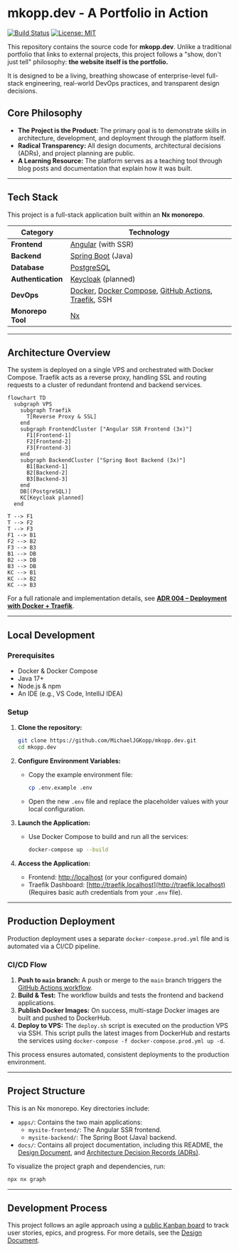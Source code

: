 # mkopp.dev - A Portfolio in Action

[![Build Status](https://img.shields.io/github/actions/workflow/status/MichaelJGKopp/mkopp.dev/deploy.yml?branch=main)](https://github.com/MichaelJGKopp/mkopp.dev/actions/workflows/deploy.yml)
[![License: MIT](https://img.shields.io/badge/License-MIT-yellow.svg)](./LICENSE)

This repository contains the source code for **mkopp.dev**. Unlike a traditional portfolio that links to external projects, this project follows a "show, don't just tell" philosophy: **the website itself is the portfolio.**

It is designed to be a living, breathing showcase of enterprise-level full-stack engineering, real-world DevOps practices, and transparent design decisions.

## Core Philosophy

- **The Project is the Product:** The primary goal is to demonstrate skills in architecture, development, and deployment through the platform itself.
- **Radical Transparency:** All design documents, architectural decisions (ADRs), and project planning are public.
- **A Learning Resource:** The platform serves as a teaching tool through blog posts and documentation that explain how it was built.

---

## Tech Stack

This project is a full-stack application built within an **Nx monorepo**.

| Category          | Technology                                                                                                       |
| ----------------- | ---------------------------------------------------------------------------------------------------------------- |
| **Frontend**        | [Angular](https://angular.io/) (with SSR)                                                                        |
| **Backend**         | [Spring Boot](https://spring.io/projects/spring-boot) (Java)                                                     |
| **Database**        | [PostgreSQL](https://www.postgresql.org/)                                                                        |
| **Authentication**  | [Keycloak](https://www.keycloak.org/) (planned)                                                                  |
| **DevOps**          | [Docker](https://www.docker.com/), [Docker Compose](https://docs.docker.com/compose/), [GitHub Actions](https://github.com/features/actions), [Traefik](https://traefik.io/traefik/), SSH |
| **Monorepo Tool**   | [Nx](https://nx.dev/)                                                                                            |

---

## Architecture Overview

The system is deployed on a single VPS and orchestrated with Docker Compose. Traefik acts as a reverse proxy, handling SSL and routing requests to a cluster of redundant frontend and backend services.

```mermaid
flowchart TD
  subgraph VPS
    subgraph Traefik
      T[Reverse Proxy & SSL]
    end
    subgraph FrontendCluster ["Angular SSR Frontend (3x)"]
      F1[Frontend-1]
      F2[Frontend-2]
      F3[Frontend-3]
    end
    subgraph BackendCluster ["Spring Boot Backend (3x)"]
      B1[Backend-1]
      B2[Backend-2]
      B3[Backend-3]
    end
    DB[(PostgreSQL)]
    KC[Keycloak planned]
  end

T --> F1
T --> F2
T --> F3
F1 --> B1
F2 --> B2
F3 --> B3
B1 --> DB
B2 --> DB
B3 --> DB
KC --> B1
KC --> B2
KC --> B3
```

For a full rationale and implementation details, see **[ADR 004 – Deployment with Docker + Traefik](./docs/adr/0004-deployment-with-docker-and-traefik.md)**.

---

## Local Development

### Prerequisites

- Docker & Docker Compose
- Java 17+
- Node.js & npm
- An IDE (e.g., VS Code, IntelliJ IDEA)

### Setup

1. **Clone the repository:**

    ```sh
    git clone https://github.com/MichaelJGKopp/mkopp.dev.git
    cd mkopp.dev
    ```

2. **Configure Environment Variables:**
    - Copy the example environment file:

      ```sh
      cp .env.example .env
      ```

    - Open the new `.env` file and replace the placeholder values with your local configuration.

3. **Launch the Application:**
    - Use Docker Compose to build and run all the services:

      ```sh
      docker-compose up --build
      ```

4. **Access the Application:**
    - Frontend: [http://localhost](http://localhost) (or your configured domain)
    - Traefik Dashboard: [http://traefik.localhost](http://traefik.localhost) (Requires basic auth credentials from your `.env` file).

---

## Production Deployment

Production deployment uses a separate `docker-compose.prod.yml` file and is automated via a CI/CD pipeline.

### CI/CD Flow

1. **Push to `main` branch:** A push or merge to the `main` branch triggers the [GitHub Actions workflow](https://github.com/MichaelJGKopp/mkopp.dev/actions/workflows/deploy.yml).
2. **Build & Test:** The workflow builds and tests the frontend and backend applications.
3. **Publish Docker Images:** On success, multi-stage Docker images are built and pushed to DockerHub.
4. **Deploy to VPS:** The `deploy.sh` script is executed on the production VPS via SSH. This script pulls the latest images from DockerHub and restarts the services using `docker-compose -f docker-compose.prod.yml up -d`.

This process ensures automated, consistent deployments to the production environment.

---

## Project Structure

This is an Nx monorepo. Key directories include:

- `apps/`: Contains the two main applications:
  - `mysite-frontend/`: The Angular SSR frontend.
  - `mysite-backend/`: The Spring Boot (Java) backend.
- `docs/`: Contains all project documentation, including this README, the [Design Document](./docs/design.md), and [Architecture Decision Records (ADRs)](./docs/adr/).

To visualize the project graph and dependencies, run:

```sh
npx nx graph
```

---

## Development Process

This project follows an agile approach using a [public Kanban board](https://github.com/users/MichaelJGKopp/projects/1/views/1) to track user stories, epics, and progress. For more details, see the [Design Document](./docs/design.md#5-development-process).
